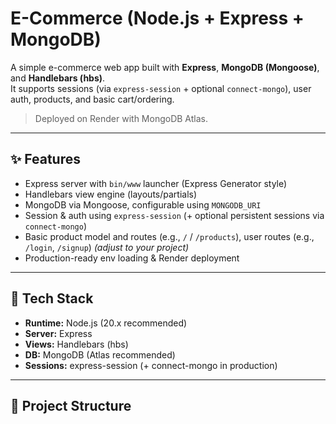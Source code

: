 # E-Commerce (Node.js + Express + MongoDB)

A simple e-commerce web app built with **Express**, **MongoDB (Mongoose)**, and **Handlebars (hbs)**.  
It supports sessions (via `express-session` + optional `connect-mongo`), user auth, products, and basic cart/ordering.

> Deployed on Render with MongoDB Atlas.

---

## ✨ Features

- Express server with `bin/www` launcher (Express Generator style)
- Handlebars view engine (layouts/partials)
- MongoDB via Mongoose, configurable using `MONGODB_URI`
- Session & auth using `express-session` (+ optional persistent sessions via `connect-mongo`)
- Basic product model and routes (e.g., `/` / `/products`), user routes (e.g., `/login`, `/signup`) *(adjust to your project)*
- Production-ready env loading & Render deployment

---

## 🧱 Tech Stack

- **Runtime:** Node.js (20.x recommended)  
- **Server:** Express  
- **Views:** Handlebars (hbs)  
- **DB:** MongoDB (Atlas recommended)  
- **Sessions:** express-session (+ connect-mongo in production)

---

## 📁 Project Structure

